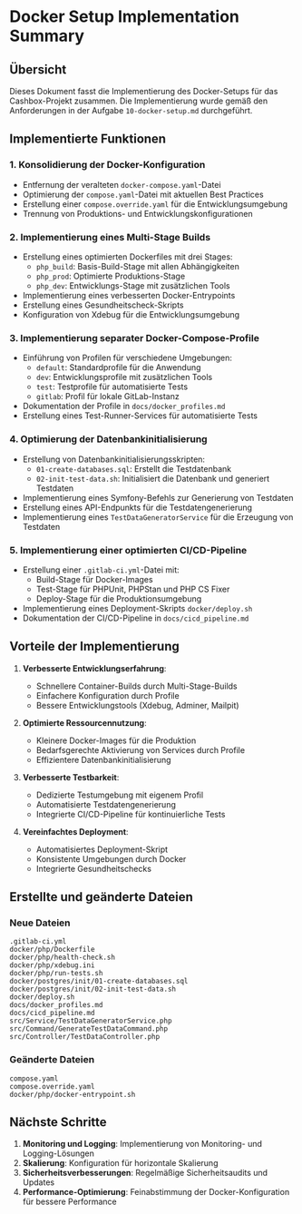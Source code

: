 # Docker Setup Implementation Summary

## Übersicht

Dieses Dokument fasst die Implementierung des Docker-Setups für das Cashbox-Projekt zusammen. Die Implementierung wurde gemäß den Anforderungen in der Aufgabe `10-docker-setup.md` durchgeführt.

## Implementierte Funktionen

### 1. Konsolidierung der Docker-Konfiguration

- Entfernung der veralteten `docker-compose.yaml`-Datei
- Optimierung der `compose.yaml`-Datei mit aktuellen Best Practices
- Erstellung einer `compose.override.yaml` für die Entwicklungsumgebung
- Trennung von Produktions- und Entwicklungskonfigurationen

### 2. Implementierung eines Multi-Stage Builds

- Erstellung eines optimierten Dockerfiles mit drei Stages:
  - `php_build`: Basis-Build-Stage mit allen Abhängigkeiten
  - `php_prod`: Optimierte Produktions-Stage
  - `php_dev`: Entwicklungs-Stage mit zusätzlichen Tools
- Implementierung eines verbesserten Docker-Entrypoints
- Erstellung eines Gesundheitscheck-Skripts
- Konfiguration von Xdebug für die Entwicklungsumgebung

### 3. Implementierung separater Docker-Compose-Profile

- Einführung von Profilen für verschiedene Umgebungen:
  - `default`: Standardprofile für die Anwendung
  - `dev`: Entwicklungsprofile mit zusätzlichen Tools
  - `test`: Testprofile für automatisierte Tests
  - `gitlab`: Profil für lokale GitLab-Instanz
- Dokumentation der Profile in `docs/docker_profiles.md`
- Erstellung eines Test-Runner-Services für automatisierte Tests

### 4. Optimierung der Datenbankinitialisierung

- Erstellung von Datenbankinitialisierungsskripten:
  - `01-create-databases.sql`: Erstellt die Testdatenbank
  - `02-init-test-data.sh`: Initialisiert die Datenbank und generiert Testdaten
- Implementierung eines Symfony-Befehls zur Generierung von Testdaten
- Erstellung eines API-Endpunkts für die Testdatengenerierung
- Implementierung eines `TestDataGeneratorService` für die Erzeugung von Testdaten

### 5. Implementierung einer optimierten CI/CD-Pipeline

- Erstellung einer `.gitlab-ci.yml`-Datei mit:
  - Build-Stage für Docker-Images
  - Test-Stage für PHPUnit, PHPStan und PHP CS Fixer
  - Deploy-Stage für die Produktionsumgebung
- Implementierung eines Deployment-Skripts `docker/deploy.sh`
- Dokumentation der CI/CD-Pipeline in `docs/cicd_pipeline.md`

## Vorteile der Implementierung

1. **Verbesserte Entwicklungserfahrung**:
   - Schnellere Container-Builds durch Multi-Stage-Builds
   - Einfachere Konfiguration durch Profile
   - Bessere Entwicklungstools (Xdebug, Adminer, Mailpit)

2. **Optimierte Ressourcennutzung**:
   - Kleinere Docker-Images für die Produktion
   - Bedarfsgerechte Aktivierung von Services durch Profile
   - Effizientere Datenbankinitialisierung

3. **Verbesserte Testbarkeit**:
   - Dedizierte Testumgebung mit eigenem Profil
   - Automatisierte Testdatengenerierung
   - Integrierte CI/CD-Pipeline für kontinuierliche Tests

4. **Vereinfachtes Deployment**:
   - Automatisiertes Deployment-Skript
   - Konsistente Umgebungen durch Docker
   - Integrierte Gesundheitschecks

## Erstellte und geänderte Dateien

### Neue Dateien

```
.gitlab-ci.yml
docker/php/Dockerfile
docker/php/health-check.sh
docker/php/xdebug.ini
docker/php/run-tests.sh
docker/postgres/init/01-create-databases.sql
docker/postgres/init/02-init-test-data.sh
docker/deploy.sh
docs/docker_profiles.md
docs/cicd_pipeline.md
src/Service/TestDataGeneratorService.php
src/Command/GenerateTestDataCommand.php
src/Controller/TestDataController.php
```

### Geänderte Dateien

```
compose.yaml
compose.override.yaml
docker/php/docker-entrypoint.sh
```

## Nächste Schritte

1. **Monitoring und Logging**: Implementierung von Monitoring- und Logging-Lösungen
2. **Skalierung**: Konfiguration für horizontale Skalierung
3. **Sicherheitsverbesserungen**: Regelmäßige Sicherheitsaudits und Updates
4. **Performance-Optimierung**: Feinabstimmung der Docker-Konfiguration für bessere Performance

